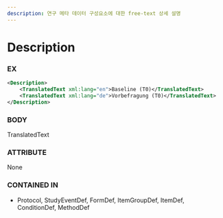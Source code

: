 ```yaml
---
description: 연구 메타 데이터 구성요소에 대한 free-text 상세 설명
---
```


# Description

### EX

```xml
<Description>
    <TranslatedText xml:lang="en">Baseline (T0)</TranslatedText>
    <TranslatedText xml:lang="de">Vorbefragung (T0)</TranslatedText>
</Description>
```

### BODY

TranslatedText



### ATTRIBUTE

None



### CONTAINED IN

* Protocol, StudyEventDef, FormDef, ItemGroupDef, ItemDef, ConditionDef, MethodDef

